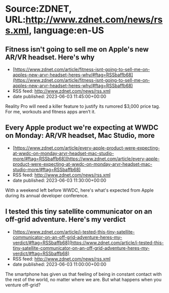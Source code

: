 # Source:ZDNET, URL:http://www.zdnet.com/news/rss.xml, language:en-US

## Fitness isn't going to sell me on Apple's new AR/VR headset. Here's why
 - [https://www.zdnet.com/article/fitness-isnt-going-to-sell-me-on-apples-new-arvr-headset-heres-why/#ftag=RSSbaffb68](https://www.zdnet.com/article/fitness-isnt-going-to-sell-me-on-apples-new-arvr-headset-heres-why/#ftag=RSSbaffb68)
 - RSS feed: http://www.zdnet.com/news/rss.xml
 - date published: 2023-06-03 11:45:00+00:00

Reality Pro will need a killer feature to justify its rumored $3,000 price tag. For me, workouts and fitness apps aren’t it.

## Every Apple product we're expecting at WWDC on Monday: AR/VR headset, Mac Studio, more
 - [https://www.zdnet.com/article/every-apple-product-were-expecting-at-wwdc-on-monday-arvr-headset-mac-studio-more/#ftag=RSSbaffb68](https://www.zdnet.com/article/every-apple-product-were-expecting-at-wwdc-on-monday-arvr-headset-mac-studio-more/#ftag=RSSbaffb68)
 - RSS feed: http://www.zdnet.com/news/rss.xml
 - date published: 2023-06-03 11:30:00+00:00

With a weekend left before WWDC, here's what's expected from Apple during its annual developer conference.

## I tested this tiny satellite communicator on an off-grid adventure. Here's my verdict
 - [https://www.zdnet.com/article/i-tested-this-tiny-satellite-communicator-on-an-off-grid-adventure-heres-my-verdict/#ftag=RSSbaffb68](https://www.zdnet.com/article/i-tested-this-tiny-satellite-communicator-on-an-off-grid-adventure-heres-my-verdict/#ftag=RSSbaffb68)
 - RSS feed: http://www.zdnet.com/news/rss.xml
 - date published: 2023-06-03 11:00:00+00:00

The smartphone has given us that feeling of being in constant contact with the rest of the world, no matter where we are. But what happens when you venture off-grid?

